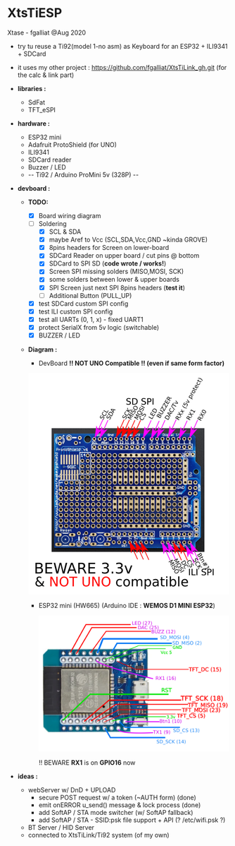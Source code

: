 # XtsTiESP

Xtase - fgalliat @Aug 2020



- try tu reuse a Ti92(model  1-no asm) as Keyboard for an ESP32 + ILI9341 + SDCard

- it uses my other project : https://github.com/fgalliat/XtsTiLink_gh.git (for the calc & link part)

- **libraries :** 

  - SdFat
  - TFT_eSPI

- **hardware :**
  - ESP32 mini
  - Adafruit ProtoShield (for UNO)
  - ILI9341
  - SDCard reader
  - Buzzer / LED
  - -- Ti92 / Arduino ProMini 5v (328P) --

- **devboard :**
  - **TODO:**
    - [x] Board wiring diagram
    - [ ] Soldering
      - [x] SCL & SDA
      - [x] maybe Aref to Vcc (SCL,SDA,Vcc,GND ~kinda GROVE)
      - [x] 8pins headers for Screen on lower-board
      - [x] SDCard Reader on upper board / cut pins @ bottom
      - [x] SDCard to SPI SD (**code wrote / works!**)
      - [x] Screen SPI missing solders (MISO,MOSI, SCK)
      - [x] some solders between lower & upper boards
      - [x] SPI Screen just next SPI 8pins headers (**test it**)
      - [ ] Additional Button (PULL_UP)
    - [x] test SDCard custom SPI config
    - [x] test ILI custom SPI config
    - [x] test all UARTs (0, 1, x) - fixed UART1
    - [x] protect SerialX from 5v logic (switchable)
    - [x] BUZZER / LED

  - **Diagram :**

    - DevBoard **!! NOT UNO Compatible !! (even if same form factor)**

    ![DevBoard !! NOT UNO Compatible !!](./pictures/board.png)

    - ESP32 mini (HW665) (Arduino IDE : **WEMOS D1 MINI ESP32**)

      ![ESP32 mini wiring](./pictures/esp32_wiring.png)

      !! BEWARE **RX1** is on **GPIO16** now

- **ideas :**

  - webServer w/ DnD + UPLOAD
    - secure POST request w/ a token (~AUTH form) (done)
    - emit onERROR u_send() message & lock process (done)
    - add SoftAP / STA mode switcher (w/ SoftAP fallback)
    - add SoftAP / STA  - SSID:psk file support + API (? /etc/wifi.psk ?)
  - BT Server / HID Server
  - connected to XtsTiLink/Ti92 system (of my own)